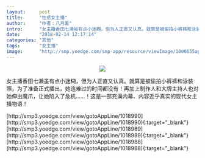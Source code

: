 ```yaml
---
layout:     post
title:      "性感女主播"
author:     "作者：八月薰"
intro:      "女主播香田七濑虽有点小迷糊，但为人正直又认真。就算是被偷拍小裤裤和泳装照，为了准备正式播出，她连难过的时间都没有！再加上制作人和大牌主持人也对她伸出魔爪，让她陷入了危机……！这是一部充满内幕、内容近乎真实的现代女主播物语！"
date:       "2018-02-14 12:17:14"
categories: "其他"
tags:       "女主播"
image:      "http://smp.yoedge.com/smp-app/resource/viewImage/1000655appline.png"
---
```

<div style="text-align: center">
<p><img src="http://smp.yoedge.com/smp-app/resource/viewImage/1000655appline.png"/></p>
</div>
<p class="post-meta">
<span>女主播香田七濑虽有点小迷糊，但为人正直又认真。就算是被偷拍小裤裤和泳装照，为了准备正式播出，她连难过的时间都没有！再加上制作人和大牌主持人也对她伸出魔爪，让她陷入了危机……！这是一部充满内幕、内容近乎真实的现代女主播物语！</span>
</p>
[http://smp3.yoedge.com/view/gotoAppLine/1018990](http://smp3.yoedge.com/view/gotoAppLine/1018990){:target="_blank"}
[http://smp3.yoedge.com/view/gotoAppLine/1018989](http://smp3.yoedge.com/view/gotoAppLine/1018989){:target="_blank"}
[http://smp3.yoedge.com/view/gotoAppLine/1018988](http://smp3.yoedge.com/view/gotoAppLine/1018988){:target="_blank"}


